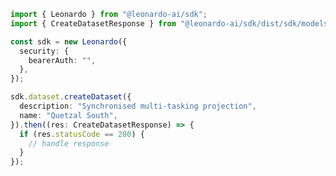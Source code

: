<!-- Start SDK Example Usage -->


```typescript
import { Leonardo } from "@leonardo-ai/sdk";
import { CreateDatasetResponse } from "@leonardo-ai/sdk/dist/sdk/models/operations";

const sdk = new Leonardo({
  security: {
    bearerAuth: "",
  },
});

sdk.dataset.createDataset({
  description: "Synchronised multi-tasking projection",
  name: "Quetzal South",
}).then((res: CreateDatasetResponse) => {
  if (res.statusCode == 200) {
    // handle response
  }
});
```
<!-- End SDK Example Usage -->